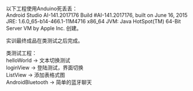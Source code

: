 以下工程使用Anduino死丢丢：  
Android Studio AI-141.2017176
Build #AI-141.2017176, built on June 16, 2015
JRE: 1.6.0_65-b14-466.1-11M4716 x86_64
JVM: Java HotSpot(TM) 64-Bit Server VM by Apple Inc.
创建。  

实训最终成品在类测试之后完成。

类测试工程：  
helloWorld -> 文本切换测试  
loginView -> 登陆测试，界面切换  
ListView -> 添加表格式图  
AndroidBluetooth -> 简单的蓝牙聊天  
